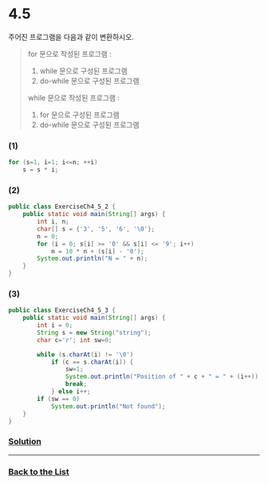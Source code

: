 # 4.5

주어진 프로그램을 다음과 같이 변환하시오.

> for 문으로 작성된 프로그램 :
>
> 1. while 문으로 구성된 프로그램
> 2. do-while 문으로 구성된 프로그램
>
> while 문으로 작성된 프로그램 :
>
> 1. for 문으로 구성된 프로그램
> 2. do-while 문으로 구성된 프로그램

### (1)
```java
for (s=1, i=1; i<=n; ++i)
    s = s * i;
```

### (2)
```java
public class ExerciseCh4_5_2 {
    public static void main(String[] args) {
        int i, n;
        char[] s = {'3', '5', '6', '\0'};
        n = 0;
        for (i = 0; s[i] >= '0' && s[i] <= '9'; i++)
            n = 10 * n + (s[i] - '0');
        System.out.println("N = " + n);
    }
}
```

### (3)
```java
public class ExerciseCh4_5_3 {
    public static void main(String[] args) {
        int i = 0;
        String s = new String("string");
        char c='r'; int sw=0;

        while (s.charAt(i) != '\0')
            if (c == s.charAt(i)) {
                sw=1;
                System.out.println("Position of " + c + " = " + (i++));
                break;
            } else i++;
        if (sw == 0)
            System.out.println("Not found");
    }
}
```

### [**Solution**](../Solutions/4.5.md)

___

### [**Back to the List**](../#list-of-problems)